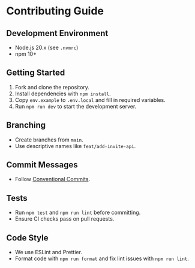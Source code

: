 # Contributing Guide

## Development Environment
- Node.js 20.x (see `.nvmrc`)
- npm 10+

## Getting Started
1. Fork and clone the repository.
2. Install dependencies with `npm install`.
3. Copy `env.example` to `.env.local` and fill in required variables.
4. Run `npm run dev` to start the development server.

## Branching
- Create branches from `main`.
- Use descriptive names like `feat/add-invite-api`.

## Commit Messages
- Follow [Conventional Commits](https://www.conventionalcommits.org/en/v1.0.0/).

## Tests
- Run `npm test` and `npm run lint` before committing.
- Ensure CI checks pass on pull requests.

## Code Style
- We use ESLint and Prettier.
- Format code with `npm run format` and fix lint issues with `npm run lint`.
